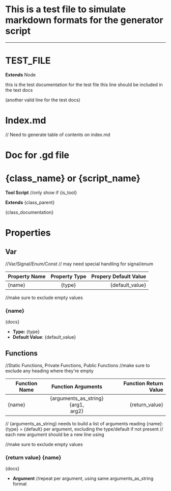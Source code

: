 # This is a test file to simulate markdown formats for the generator script

---

# TEST_FILE
**Extends** Node

this is the test documentation for the test file this line should be included in the test docs

(another valid line for the test docs)

# Index.md
// Need to generate table of contents on index.md

# Doc for .gd file

# {class_name} or {script_name}
**Tool Script** //only show if {is_tool}

**Extends** {class_parent}

{class_documentation}

# Properties

## Var
//Var/Signal/Enum/Const
// may need special handling for signal/enum

| Property Name | Property Type | Propery Default Value |
| --- | :---: | ---: |
| {name} | {type} | {default_value} |

//make sure to exclude empty values
### {name}
{docs}
- **Type:** {type}
- **Default Value**: {default_value}

## Functions
//Static Functions, Private Functions, Public Functions
//make sure to exclude any heading where they're empty

| Function Name | Function Arguments | Function Return Value |
| --- | :---: | ---: |
| {name} | {arguments_as_string}<br> {arg1, <br> arg2} | {return_value} |

// {arguments_as_string} needs to build a list of arguments reading {name}: {type} = {default} per argument, excluding the type/default if not present
// each new argument should be a new line using <br>

//make sure to exclude empty values
### {return value} {name}
{docs}
- **Argument** //repeat per argument, using same arguments_as_string format
